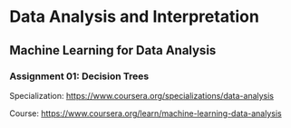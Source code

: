 # Data Analysis and Interpretation

## Machine Learning for Data Analysis

### Assignment 01: Decision Trees

Specialization: https://www.coursera.org/specializations/data-analysis

Course: https://www.coursera.org/learn/machine-learning-data-analysis
